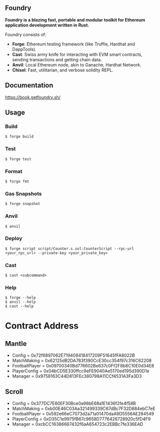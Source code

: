 ## Foundry

**Foundry is a blazing fast, portable and modular toolkit for Ethereum application development written in Rust.**

Foundry consists of:

- **Forge**: Ethereum testing framework (like Truffle, Hardhat and DappTools).
- **Cast**: Swiss army knife for interacting with EVM smart contracts, sending transactions and getting chain data.
- **Anvil**: Local Ethereum node, akin to Ganache, Hardhat Network.
- **Chisel**: Fast, utilitarian, and verbose solidity REPL.

## Documentation

https://book.getfoundry.sh/

## Usage

### Build

```shell
$ forge build
```

### Test

```shell
$ forge test
```

### Format

```shell
$ forge fmt
```

### Gas Snapshots

```shell
$ forge snapshot
```

### Anvil

```shell
$ anvil
```

### Deploy

```shell
$ forge script script/Counter.s.sol:CounterScript --rpc-url <your_rpc_url> --private-key <your_private_key>
```

### Cast

```shell
$ cast <subcommand>
```

### Help

```shell
$ forge --help
$ anvil --help
$ cast --help
```

# Contract Address

## Mantle

- Config = 0x72f6897062E719409418417209F51645fFA8022B
- MatchMaking = 0x62125dB2DA783f390CcE30cc354f97c316C62208
- FootballPlayer = 0x09700340Bd776602Be637c0Ff2F8b8C10E0d34E8
- PlayerConfig = 0x04bCD5E330ffcc9eFE9040Ae5170ed195d390D1e
- Manager = 0x9758163C44D813FEc380798A11CCf4531A3Fa3D3

## Scroll

- Config = 0x377DC7E60EF30Bce0a98bE68a1E1436f2fe4f58B
- MatchMaking = 0xb00E46C03Aa321499339C67dBc7F32D884ebC7eE
- FootballPlayer = 0x592e66eC7073d2a71a01470daA9D5556AE284549
- PlayerConfig = 0xD35C1e9975fB67c9658D7776426728920c5fD4F9
- Manager = 0xcbCC16386667432f6aA654723c2EBBc7fe336EAD
